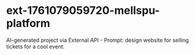 # ext-1761079059720-mellspu-platform
AI-generated project via External API - Prompt: design website for selling tickets for a cool event.
